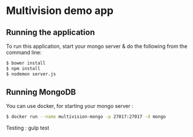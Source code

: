 Multivision demo app
====================

Running the application
----------------------

To run this application, start your mongo server & do the following from the command line:

```bash
$ bower install
$ npm install
$ nodemon server.js
```

Running MongoDB
---------------
You can use docker, for starting your mongo server :
```bash
$ docker run --name multivision-mongo -p 27017:27017 -d mongo
```

Testing : gulp test